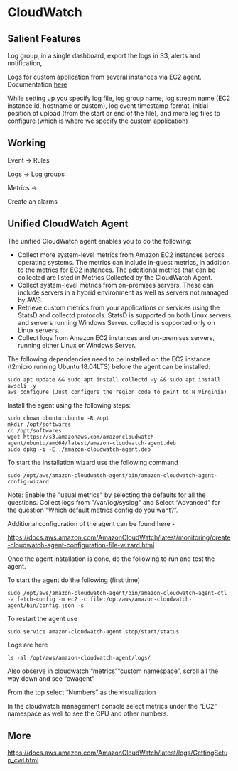 # CloudWatch

## Salient Features
Log group, in a single dashboard, export the logs in S3, alerts and notification,

Logs for custom application from several instances via EC2 agent. Documentation [here](https://docs.aws.amazon.com/AmazonCloudWatch/latest/monitoring/install-CloudWatch-Agent-on-EC2-Instance.html)

While setting up you specify log file, log group name, log stream name (EC2 instance id, hostname or custom), log event timestamp format, initial position of upload (from the start or end of the file), and more log files to configure (which is where we specify the custom application)

## Working
Event -> Rules

Logs -> Log groups

Metrics -> 

Create an alarms

## Unified CloudWatch Agent
The unified CloudWatch agent enables you to do the following:
* Collect more system-level metrics from Amazon EC2 instances across operating systems. The metrics can include in-guest metrics, in addition to the metrics for EC2 instances. The additional metrics that can be collected are listed in Metrics Collected by the CloudWatch Agent. 
* Collect system-level metrics from on-premises servers. These can include servers in a hybrid environment as well as servers not managed by AWS. 
* Retrieve custom metrics from your applications or services using the StatsD and collectd protocols. StatsD is supported on both Linux servers and servers running Windows Server. collectd is supported only on Linux servers. 
* Collect logs from Amazon EC2 instances and on-premises servers, running either Linux or Windows Server.

The following dependencies need to be installed on the EC2 instance (t2micro running Ubuntu 18.04LTS) before the agent can be installed:
```shell
sudo apt update && sudo apt install collectd -y && sudo apt install awscli -y
aws configure (Just configure the region code to point to N Virginia)
```

Install the agent using the following steps:
```shell
sudo chown ubuntu:ubuntu -R /opt
mkdir /opt/softwares
cd /opt/softwares
wget https://s3.amazonaws.com/amazoncloudwatch-agent/ubuntu/amd64/latest/amazon-cloudwatch-agent.deb
sudo dpkg -i -E ./amazon-cloudwatch-agent.deb
```

To start the installation wizard use the following command
```shell
sudo /opt/aws/amazon-cloudwatch-agent/bin/amazon-cloudwatch-agent-config-wizard
```

Note: Enable the "usual metrics" by selecting the defaults for all the questions. Collect logs from "/var/log/syslog" and Select “Advanced” for the question “Which default metrics config do you want?”.

Additional configuration of the agent can be found here -

https://docs.aws.amazon.com/AmazonCloudWatch/latest/monitoring/create-cloudwatch-agent-configuration-file-wizard.html


Once the agent installation is done, do the following to run and test the agent.

To start the agent do the following (first time)
```shell
sudo /opt/aws/amazon-cloudwatch-agent/bin/amazon-cloudwatch-agent-ctl -a fetch-config -m ec2 -c file:/opt/aws/amazon-cloudwatch-agent/bin/config.json -s
```

To restart the agent use
```shell
sudo service amazon-cloudwatch-agent stop/start/status
```

Logs are here
```shell
ls -al /opt/aws/amazon-cloudwatch-agent/logs/
```

Also observe in cloudwatch “metrics”“custom namespace”, scroll all the way down and see “cwagent”

From the top select “Numbers” as the visualization

In the cloudwatch management console select metrics under the “EC2” namespace as well to see the CPU and other numbers.

## More
https://docs.aws.amazon.com/AmazonCloudWatch/latest/logs/GettingSetup_cwl.html
